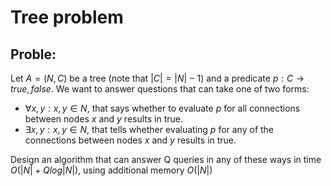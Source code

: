 # Tree problem

## Proble:

Let $`A = (N, C)`$ be a tree (note that $`|C| = |N| − 1`$) and a predicate $`p : C → {true, f alse}`$. We want to answer questions that can take one of two forms:
- $`\forall x,y : x, y ∈ N`$, that says whether to evaluate $`p`$ for all connections between nodes $`x`$ and $`y`$ results in true.
- $`\exists x, y : x, y ∈ N`$, that tells whether evaluating $`p`$ for any of the connections between nodes $`x`$ and $`y`$ results in true.
  
Design an algorithm that can answer Q queries in any of these ways in time $`O(|N| + Q log |N|)`$, using additional memory $`O(|N|)`$
